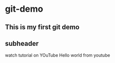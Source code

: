 # git-demo

## This is my first git demo

## subheader

watch tutorial on YOuTube
Hello world from youtube
